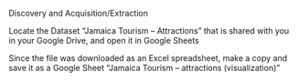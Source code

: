 Discovery and Acquisition/Extraction



Locate the Dataset “Jamaica Tourism – Attractions” that is shared with you in your Google Drive, and open it in Google Sheets

Since the file was downloaded as an Excel spreadsheet, make a copy and save it as a Google Sheet “Jamaica Tourism – attractions (visualization)”

